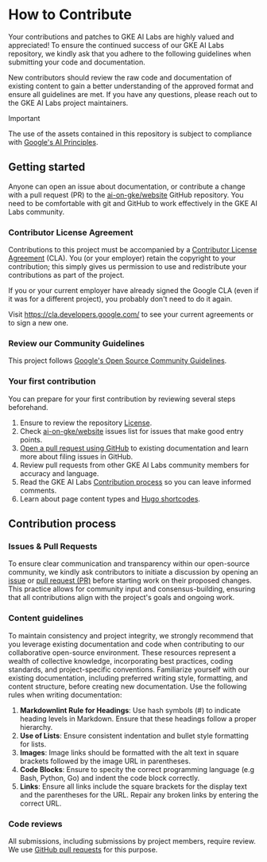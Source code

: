 # How to Contribute

Your contributions and patches to GKE AI Labs are highly valued and appreciated! To ensure the continued success of our GKE AI Labs repository, we kindly ask that you adhere to the following guidelines when submitting your code and documentation.

New contributors should review the raw code and documentation of existing content to gain a better understanding of the approved format and ensure all guidelines are met. If you have any questions, please reach out to the GKE AI Labs project maintainers.

>[!IMPORTANT]
>The use of the assets contained in this repository is subject to compliance with [Google's AI Principles](https://ai.google/responsibility/principles/).

## Getting started
Anyone can open an issue about documentation, or contribute a change with a pull request (PR) to the [ai-on-gke/website](https://github.com/ai-on-gke/website/) GitHub repository. You need to be comfortable with git and GitHub to work effectively in the GKE AI Labs community.

### Contributor License Agreement

Contributions to this project must be accompanied by a
[Contributor License Agreement](https://cla.developers.google.com/about) (CLA).
You (or your employer) retain the copyright to your contribution; this simply
gives us permission to use and redistribute your contributions as part of the
project.

If you or your current employer have already signed the Google CLA (even if it
was for a different project), you probably don't need to do it again.

Visit <https://cla.developers.google.com/> to see your current agreements or to
sign a new one.

### Review our Community Guidelines

This project follows [Google's Open Source Community
Guidelines](https://opensource.google/conduct/).

### Your first contribution
You can prepare for your first contribution by reviewing several steps beforehand.
1. Ensure to review the repository [License](https://github.com/ai-on-gke/website/blob/main/LICENSE).
2. Check [ai-on-gke/website](https://github.com/ai-on-gke/website/issues) issues list for issues that make good entry points.
3. [Open a pull request using GitHub](https://github.com/ai-on-gke/website/pulls) to existing documentation and learn more about filing issues in GitHub.
4. Review pull requests from other GKE AI Labs community members for accuracy and language.
5. Read the GKE AI Labs [Contribution process](#Contribution_process) so you can leave informed comments.
6. Learn about page content types and [Hugo shortcodes](https://kubernetes.io/docs/contribute/style/hugo-shortcodes/).


## Contribution process

### Issues & Pull Requests
To ensure clear communication and transparency within our open-source community, we kindly ask contributors to initiate a discussion by opening an [issue](https://github.com/ai-on-gke/website/issues) or [pull request (PR)](https://github.com/ai-on-gke/website/pulls) before starting work on their proposed changes. This practice allows for community input and consensus-building, ensuring that all contributions align with the project's goals and ongoing work.

### Content guidelines
To maintain consistency and project integrity, we strongly recommend that you leverage existing documentation and code when contributing to our collaborative open-source environment. These resources represent a wealth of collective knowledge, incorporating best practices, coding standards, and project-specific conventions. Familiarize yourself with our existing documentation, including preferred writing style, formatting, and content structure, before creating new documentation. Use the following rules when writing documentation:

1. **Markdownlint Rule for Headings**: Use hash symbols (#) to indicate heading levels in Markdown. Ensure that these headings follow a proper hierarchy. 
2. **Use of Lists**: Ensure consistent indentation and bullet style formatting for lists. 
3. **Images**: Image links should be formatted with the alt text in square brackets followed by the image URL in parentheses.
4. **Code Blocks**: Ensure to specity the correct programming language (e.g Bash, Python, Go) and indent the code block correctly.
5. **Links**: Ensure all links include the square brackets for the display text and the parentheses for the URL. Repair any broken links by entering the correct URL.


### Code reviews

All submissions, including submissions by project members, require review. We 
use [GitHub pull requests](https://docs.github.com/articles/about-pull-requests)
for this purpose.
